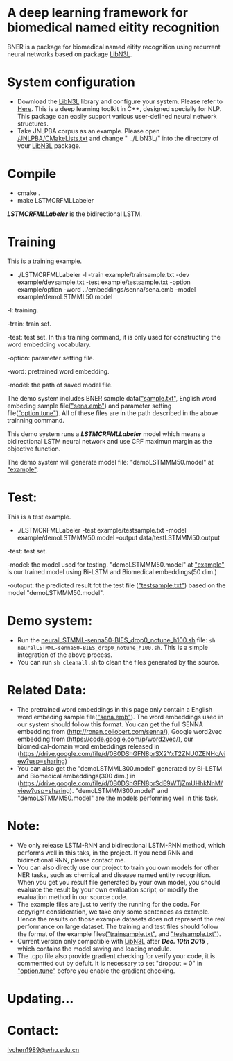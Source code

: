 A deep learning framework for biomedical named eitity recognition
======
BNER is a package for biomedical named eitity recognition using recurrent neural networks based on package [LibN3L](https://github.com/SUTDNLP/LibN3L). 

System configuration
======
* Download the [LibN3L](https://github.com/SUTDNLP/LibN3L) library and configure your system. Please refer to [Here](https://github.com/SUTDNLP/LibN3L). This is a deep learning toolkit in C++, designed specially for NLP. This package can easily support various user-defined neural network structures.
* Take JNLPBA corpus as an example. Please open [/JNLPBA/CMakeLists.txt](JNLPBA/CMakeLists.txt) and change " ../LibN3L/" into the directory of your [LibN3L](https://github.com/SUTDNLP/LibN3L) package.

Compile
======
* cmake .
* make LSTMCRFMLLabeler

***LSTMCRFMLLabeler*** is the bidirectional LSTM.

Training
=====
This is a training example.

* ./LSTMCRFMLLabeler -l -train example/trainsample.txt -dev example/devsample.txt -test example/testsample.txt -option example/option -word ../embeddings/senna/sena.emb -model example/demoLSTMML50.model

-l: training. 

-train: train set. 

-test: test set. In this training command, it is only used for constructing the word embedding vocabulary. 

-option:  parameter setting file. 

-word: pretrained word embedding. 

-model: the path of saved model file. 



The demo system includes BNER sample data(["sample.txt"](JNLPBA/example/sample.txt), English word embeding sample file(["sena.emb"](embeddings/senna/sena.emb)) and parameter setting file(["option.tune"](JNLPBA/example/option.tune.pub.C.drop0.notune.h100)). All of these files are in the path described in the above trainning command.
 
This demo system runs a ***LSTMCRFMLLabeler*** model which means a bidirectional LSTM neural network and use CRF maximun margin as the objective function. 

The demo system will generate model file: "demoLSTMMM50.model" at ["example"](JNLPBA/example).

Test:
=====

This is a test example.

* ./LSTMCRFMLLabeler -test example/testsample.txt -model example/demoLSTMMM50.model -output data/testLSTMMM50.output

-test: test set.

-model: the model used for testing. "demoLSTMMM50.model" at ["example"](JNLPBA/example) is our trained model using Bi-LSTM and Biomedical embeddings(50 dim.)

-outoput: the predicted result fot the test file (["testsample.txt"](JNLPBA/example/sample.txt)) based on the model "demoLSTMMM50.model".

Demo system:
=====
* Run the [neuralLSTMML-senna50-BIES_drop0_notune_h100.sh](JNLPBA/neuralLSTMML-senna50-BIES_drop0_notune_h100.sh) file: `sh neuralLSTMML-senna50-BIES_drop0_notune_h100.sh`. This is a simple integration of the above process.
* You can run `sh cleanall.sh` to clean the files generated by the source.

Related Data:
=====

* The pretrained word embeddings in this page only contain a English word embeding sample file(["sena.emb"](embeddings/senna/sena.emb)). The word embeddings used in our system should follow this format. You can get the full SENNA embedding from (http://ronan.collobert.com/senna/), Google word2vec embedding from (https://code.google.com/p/word2vec/), our biomedical-domain word embeddings released in (https://drive.google.com/file/d/0B0DShGFN8prSX2YxT2ZNU0ZENHc/view?usp=sharing)
* You can also get the "demoLSTMML300.model" generated by Bi-LSTM and Biomedical embeddings(300 dim.) in (https://drive.google.com/file/d/0B0DShGFN8prSdE9WTjZmUHhkNnM/view?usp=sharing). "demoLSTMMM300.model" and "demoLSTMMM50.model" are the models performing well in this task.

Note: 
======
* We only release LSTM-RNN and bidirectional LSTM-RNN method, which performs well in this taks, in the project. If you need RNN and bidirectional RNN, please contact me.
* You can also directly use our project to train you own models for other NER tasks, such as chemical and disease named entity recognition. When you get you result file generated by your own model, you should evaluate the result by your own evaluation script, or modify the evaluation method in our source code. 
* The example files are just to verify the running for the code. For copyright consideration, we take only some sentences as example. Hence the results on those example datasets does not represent the real performance on large dataset. The training and test files should follow the format of the example files(["trainsample.txt"](LSTMRNN/data/trainsample.txt), and ["testsample.txt"](LSTMRNN/data/testsample.txt)).
* Current version only compatible with [LibN3L](https://github.com/SUTDNLP/LibN3L) after ***Dec. 10th 2015*** , which contains the model saving and loading module.
* The .cpp file also provide gradient checking for verify your code, it is commentted out by defult. It is necessary to set "dropout = 0" in ["option.tune"](JNLPBA/example/option.tune.pub.C.drop0.notune.h100) before you enable the gradient checking. 


Updating...
====

Contact:
=====
lvchen1989@whu.edu.cn

